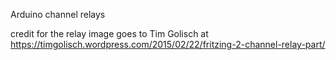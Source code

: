 Arduino channel relays 

credit for the relay image goes to Tim Golisch at https://timgolisch.wordpress.com/2015/02/22/fritzing-2-channel-relay-part/


